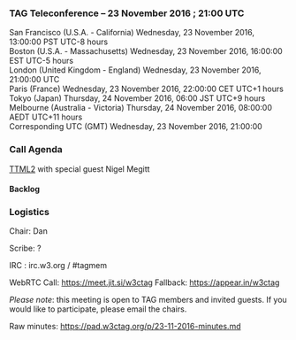 ### TAG Teleconference – 23 November 2016 ; 21:00 UTC

San Francisco (U.S.A. - California)	Wednesday, 23 November 2016, 13:00:00	PST	UTC-8 hours  
Boston (U.S.A. - Massachusetts)	Wednesday, 23 November 2016, 16:00:00	EST	UTC-5 hours  
London (United Kingdom - England)	Wednesday, 23 November 2016, 21:00:00	UTC  
Paris (France)	Wednesday, 23 November 2016, 22:00:00	CET	UTC+1 hours  
Tokyo (Japan)	Thursday, 24 November 2016, 06:00	JST	UTC+9 hours  
Melbourne (Australia - Victoria)	Thursday, 24 November 2016, 08:00:00	AEDT	UTC+11 hours  
Corresponding UTC (GMT)	Wednesday, 23 November 2016, 21:00:00	 

### Call Agenda

[TTML2](https://github.com/w3ctag/spec-reviews/issues/138) with special guest Nigel Megitt

#### Backlog

### Logistics

Chair: Dan

Scribe: ?

IRC : irc.w3.org / #tagmem

WebRTC Call: https://meet.jit.si/w3ctag
Fallback: https://appear.in/w3ctag

*Please note*: this meeting is open to TAG members and invited guests. If you would like to participate, please email the chairs.

Raw minutes: https://pad.w3ctag.org/p/23-11-2016-minutes.md
